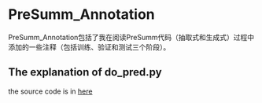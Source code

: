 # PreSumm_Annotation
PreSumm_Annotation包括了我在阅读PreSumm代码（抽取式和生成式）过程中添加的一些注释（包括训练、验证和测试三个阶段）。

## The explanation of do_pred.py
the source code is in [here](https://github.com/nlpyang/PreSumm)
